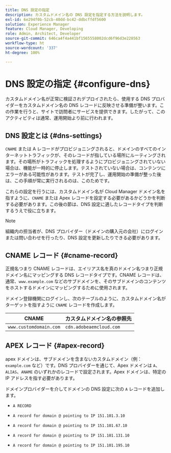 ```yaml
---
title: DNS 設定の指定
description: カスタムドメイン名の DNS 設定を指定する方法を説明します。
exl-id: 6e294f0b-52cb-40dd-bc42-ddbcffdf5600
solution: Experience Manager
feature: Cloud Manager, Developing
role: Admin, Architect, Developer
source-git-commit: 646ca4f4a441bf1565558002dcd6f96d3e228563
workflow-type: ht
source-wordcount: '337'
ht-degree: 100%

---
```


# DNS 設定の指定 {#configure-dns}

カスタムドメイン名が正常に検証されデプロイされたら、使用する DNS プロバイダーをカスタムドメイン名の DNS レコードに反映させる準備が整います。この作業を行うと、サイトで訪問者にサービスを提供できます。したがって、このアクティビティは通常、運用開始より前に行われます。

## DNS 設定とは {#dns-settings}

`CNAME` または A レコードがプロビジョニングされると、ドメインのすべてのインターネットトラフィックが、そのレコードが指している場所にルーティングされます。その場所がトラフィックを処理するようにプロビジョニングされていない場合は、機能が一時的に停止します。テストされていない場合は、コンテンツにエラーがある可能性があります。テストが完了し、運用開始の準備が整った後は、この手順が常に実行されるのは、このためです。

これらの設定を行うには、カスタムドメイン名が Cloud Manager ドメイン名を指すように、`CNAME` または Apex レコードを設定する必要があるかどうかを判断する必要があります。この後の節は、DNS 設定に適したレコードタイプを判断するうえで役に立ちます。

>[!NOTE]
>
>組織内の担当者が、DNS プロバイダー（ドメインの購入元の会社）にログインまたは問い合わせを行ったり、DNS 設定を更新したりできる必要があります。

## CNAME レコード {#cname-record}

正規名つまり CNAME レコードは、エイリアス名を真のドメイン名つまり正規ドメイン名にマッピングする DNS レコードタイプです。CNAME レコードは、通常、`www.example.com` などのサブドメインを、そのサブドメインのコンテンツをホストするドメインにマッピングするために使用されます。

ドメイン登録機関にログインし、次のテーブルのように、カスタムドメイン名がターゲットを指すように `CNAME` レコードを作成します。

| CNAME | カスタムドメイン名の参照先 |
|--- |--- |
| `www.customdomain.com` | `cdn.adobeaemcloud.com` |

## APEX レコード {#apex-record}

apex ドメインは、サブドメインを含まないカスタムドメイン（例：`example.com` など）です。DNS プロバイダーを通じて、Apex ドメインは `A`、`ALIAS`、`ANAME` のいずれかのレコードで設定されます。Apex ドメインは、特定の IP アドレスを指す必要があります。

ドメインプロバイダーを介してドメインの DNS 設定に次の `A` レコードを追加します。

* `A RECORD`

* `A record for domain @ pointing to IP 151.101.3.10`

* `A record for domain @ pointing to IP 151.101.67.10`

* `A record for domain @ pointing to IP 151.101.131.10`

* `A record for domain @ pointing to IP 151.101.195.10`
